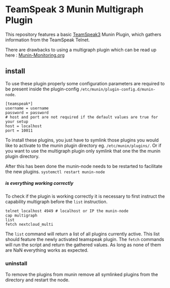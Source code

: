 # TeamSpeak 3 Munin Multigraph Plugin
This repository features a basic [TeamSpeak3](https://www.teamspeak.de/) Munin Plugin, which gathers information from the TeamSpeak Telnet.

There are drawbacks to using a multigraph plugin which can be read up here : [Munin-Monitoring.org](http://guide.munin-monitoring.org/en/latest/plugin/multigraphing.html)

## install
To use these plugin properly some configuration parameters are required to be present inside the plugin-config `/etc/munin/plugin-config.d/munin-node`.
```
[teamspeak*]
username = username
password = password
# host and port are not required if the default values are true for your setup
host = localhost
port = 10011
```
To install these plugins, you just have to symlink those plugins you would like to activate to the munin plugin directory eg. `/etc/munin/plugins/`. Or if you want to use the multigraph plugin only symlink that one the the munin plugin directory.

After this has been done the munin-node needs to be restarted to facilitate the new plugins.
`systemctl restart munin-node`

##### is everything working correctly
To check if the plugin is working correctly it is necessary to first instruct the capability multigraph before the `list` instruction.
```
telnet localhost 4949 # localhost or IP the munin-node
cap multigraph
list
fetch nextcloud_multi
```
The `list` command will return a list of all plugins currently active. This list should feature the newly activated 
teamspeak plugin.
The `fetch` commands will run the script and return the gathered values. As long as none of them are NaN everything works as expected.

### uninstall
To remove the plugins from munin remove all symlinked plugins from the directory and restart the node.
